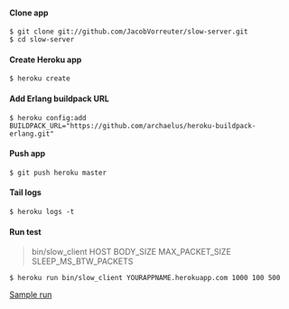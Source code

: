 #### Clone app

```
$ git clone git://github.com/JacobVorreuter/slow-server.git
$ cd slow-server
```

#### Create Heroku app

```
$ heroku create
```

#### Add Erlang buildpack URL

```
$ heroku config:add BUILDPACK_URL="https://github.com/archaelus/heroku-buildpack-erlang.git"
```

#### Push app

```
$ git push heroku master
```

#### Tail logs

```
$ heroku logs -t
```

#### Run test

> bin/slow_client HOST BODY_SIZE MAX_PACKET_SIZE SLEEP_MS_BTW_PACKETS

```
$ heroku run bin/slow_client YOURAPPNAME.herokuapp.com 1000 100 500
```

[Sample run](https://gist.github.com/JacobVorreuter/5274515)

